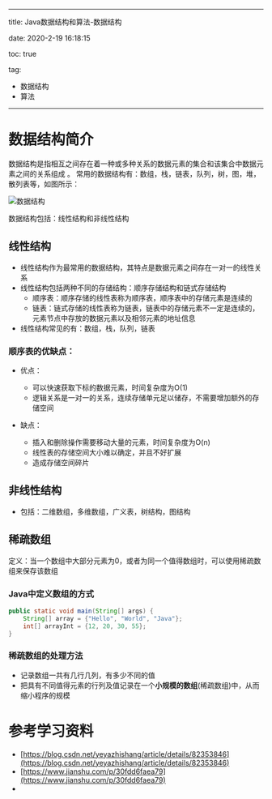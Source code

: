 ----------
title: Java数据结构和算法-数据结构

date: 2020-2-19 16:18:15

toc: true

tag: 

- 数据结构
- 算法

----------

# 数据结构简介

数据结构是指相互之间存在着一种或多种关系的数据元素的集合和该集合中数据元素之间的关系组成 。 常用的数据结构有：数组，栈，链表，队列，树，图，堆，散列表等，如图所示： 

![数据结构](https://img-blog.csdn.net/20180903194901687?watermark/2/text/aHR0cHM6Ly9ibG9nLmNzZG4ubmV0L3lleWF6aGlzaGFuZw==/font/5a6L5L2T/fontsize/400/fill/I0JBQkFCMA==/dissolve/70)

数据结构包括：线性结构和非线性结构

## 线性结构

- 线性结构作为最常用的数据结构，其特点是数据元素之间存在一对一的线性关系
- 线性结构包括两种不同的存储结构：顺序存储结构和链式存储结构
  - 顺序表：顺序存储的线性表称为顺序表，顺序表中的存储元素是连续的
  - 链表：链式存储的线性表称为链表，链表中的存储元素不一定是连续的，元素节点中存放的数据元素以及相邻元素的地址信息
- 线性结构常见的有：数组，栈，队列，链表

### 顺序表的优缺点：
- 优点：
  - 可以快速获取下标的数据元素，时间复杂度为O(1)
  - 逻辑关系是一对一的关系，连续存储单元足以储存，不需要增加额外的存储空间

- 缺点：
  - 插入和删除操作需要移动大量的元素，时间复杂度为O(n)
  - 线性表的存储空间大小难以确定，并且不好扩展
  - 造成存储空间碎片

## 非线性结构

- 包括：二维数组，多维数组，广义表，树结构，图结构

## 稀疏数组

定义：当一个数组中大部分元素为0，或者为同一个值得数组时，可以使用稀疏数组来保存该数组

### Java中定义数组的方式

```java
public static void main(String[] args) {
    String[] array = {"Hello", "World", "Java"};
    int[] arrayInt = {12, 20, 30, 55};
}
```

### 稀疏数组的处理方法

- 记录数组一共有几行几列，有多少不同的值
- 把具有不同值得元素的行列及值记录在一个**小规模的数组**(稀疏数组)中，从而缩小程序的规模



# 参考学习资料

- [https://blog.csdn.net/yeyazhishang/article/details/82353846](https://blog.csdn.net/yeyazhishang/article/details/82353846)
- [https://www.jianshu.com/p/30fdd6faea79](https://www.jianshu.com/p/30fdd6faea79)
- 